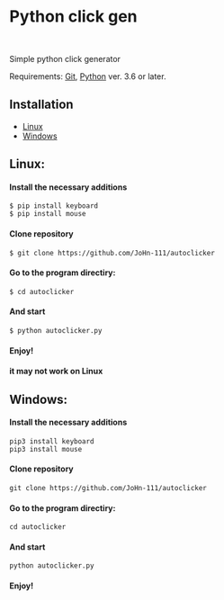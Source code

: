 <!DOCTYPE HTML>
<head>
  <meta charset="utf-8">
</head>
<body>
<h1>Python click gen</h1></br>
<p>Simple python click generator</p>
<p>Requirements: <a href="https://git-scm.com/">Git</a>, <a href="https://www.python.org/">Python</a> ver. 3.6 or later.</p>
<h2>Installation</h2>
<ul>
  <li>
    <a href="https://github.com/JoHn-111/autoclicker#linux">Linux</a></br>
  </li>
  <li>
    <a href="https://github.com/JoHn-111/autoclicker#windows">Windows</a>
  </li>
</ul>
<h2>Linux:</h2>
<h4>Install the necessary additions</h4>
<code>$ pip install keyboard</code></br>
<code>$ pip install mouse</code></br>
<h4>Clone repository</h4>
<code>$ git clone https://github.com/JoHn-111/autoclicker</code></br>
<h4>Go to the program directiry:</h4>
<code>$ cd autoclicker</code>
<h4>And start</h4>
<code>$ python autoclicker.py</code>
<h4>Enjoy!</h4>
<h4>it may not work on Linux</h4>
<h2>Windows:</h2>
<h4>Install the necessary additions</h4>
<code>pip3 install keyboard</code></br>
<code>pip3 install mouse</code></br>
<h4>Clone repository</h4>
<code>git clone https://github.com/JoHn-111/autoclicker</code></br>
<h4>Go to the program directiry:</h4>
<code>cd autoclicker</code>
<h4>And start</h4>
<code>python autoclicker.py</code></br>
<h4>Enjoy!</h4>
</body>
